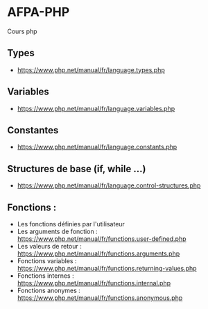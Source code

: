 # AFPA-PHP
Cours php

## Types
- https://www.php.net/manual/fr/language.types.php

## Variables 
- https://www.php.net/manual/fr/language.variables.php

## Constantes
- https://www.php.net/manual/fr/language.constants.php

## Structures de base (if, while ...)
- https://www.php.net/manual/fr/language.control-structures.php

## Fonctions :
- Les fonctions définies par l'utilisateur
- Les arguments de fonction :  https://www.php.net/manual/fr/functions.user-defined.php
- Les valeurs de retour : https://www.php.net/manual/fr/functions.arguments.php
- Fonctions variables : https://www.php.net/manual/fr/functions.returning-values.php
- Fonctions internes : https://www.php.net/manual/fr/functions.internal.php
- Fonctions anonymes : https://www.php.net/manual/fr/functions.anonymous.php
